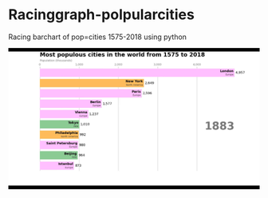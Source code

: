 # Racinggraph-polpularcities
Racing barchart of pop=cities 1575-2018 using python

![Test Image 1](1.png)
